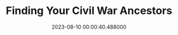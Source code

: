 ---
date: &id001 2023-08-10 00:00:40.488000
dateRange: Aug 9
draft: false
mpaaRating: Not Rated
oneSheet: /img/2023-08-tchs-civil-war-connon.png
performanceList:
  performance:
  - date: *id001
    format: 2D
    note: ''
runningTime: 90
shortTitle: Civil War Ancestors
studioInfo:
  studio: Not Specified
  studioFee: 0
  studioPercentage: 0
title: Finding Your Civil War Ancestors
---